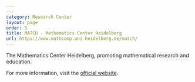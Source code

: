 ```yaml
---
---
category: Research Center
layout: page
order: 5
title: MATCH - Mathematics Center Heidelberg
url: https://www.mathcomp.uni-heidelberg.de/match/
---
```


The Mathematics Center Heidelberg, promoting mathematical research and education.

For more information, visit the [official website](https://www.mathcomp.uni-heidelberg.de/match/).